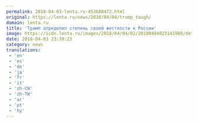 ```yaml
---
permalink: 2018-04-03-lenta.ru-453688472.html
original: https://lenta.ru/news/2018/04/04/trump_tough/
domain: lenta.ru
title: 'Трамп определил степень своей жесткости к России'
image: https://icdn.lenta.ru/images/2018/04/04/02/20180404023141980/detail_4d68833ba19808088c57db161ef03ab3.jpg
date: 2018-04-03 23:39:23
category: news
translations: 
 - 'en'
 - 'es'
 - 'de'
 - 'ja'
 - 'fr'
 - 'it'
 - 'zh-CN'
 - 'zh-TW'
 - 'ar'
 - 'pt'
 - 'hy'
---
```


